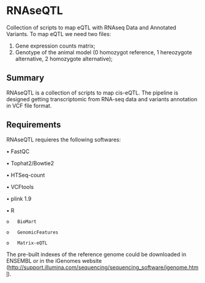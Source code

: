 RNAseQTL
==================

Collection of scripts to map eQTL with RNAseq Data and Annotated Variants. To map eQTL we need two files:  

1) Gene expression counts matrix;  
2) Genotype of the animal model (0 homozygot reference, 1 hereozygote alternative, 2 homozygote alternative);    

## Summary 

RNAseQTL is a collection of scripts to map cis-eQTL. The pipeline is designed getting transcriptomic from RNA-seq data 
and variants annotation in VCF file format. 

## Requirements  

RNAseQTL requieres the following softwares:  

•	FastQC  

•	Tophat2/Bowtie2  

•	HTSeq-count  

• VCFtools  

• plink 1.9  

•	R  

    o	BioMart  
  
    o	GenomicFeatures  
  
    o	Matrix-eQTL  
  

The pre-built indexes of the reference genome could be downloaded in ENSEMBL or in the iGenomes website (http://support.illumina.com/sequencing/sequencing_software/igenome.html).



